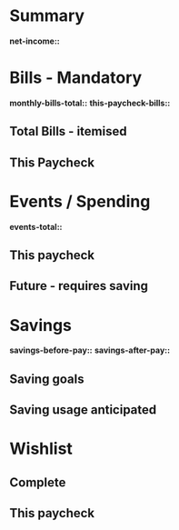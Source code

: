# Summary

**net-income::**

# Bills - Mandatory

**monthly-bills-total::**
**this-paycheck-bills::**

## Total Bills  - itemised

## This Paycheck

# Events / Spending

**events-total::**

## This paycheck

## Future - requires saving

# Savings

**savings-before-pay::**
**savings-after-pay::**

## Saving goals

## Saving usage anticipated



# Wishlist

## Complete

## This paycheck
